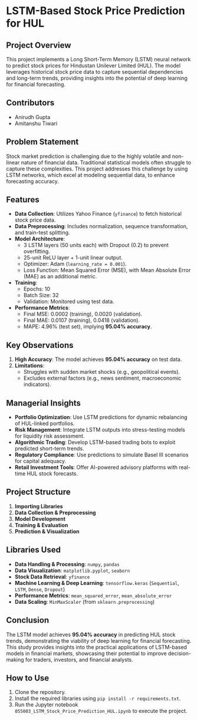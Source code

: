 # LSTM-Based Stock Price Prediction for HUL

## Project Overview
This project implements a Long Short-Term Memory (LSTM) neural network to predict stock prices for Hindustan Unilever Limited (HUL). The model leverages historical stock price data to capture sequential dependencies and long-term trends, providing insights into the potential of deep learning for financial forecasting.

## Contributors
- Anirudh Gupta
- Amitanshu Tiwari
  
## Problem Statement
Stock market prediction is challenging due to the highly volatile and non-linear nature of financial data. Traditional statistical models often struggle to capture these complexities. This project addresses this challenge by using LSTM networks, which excel at modeling sequential data, to enhance forecasting accuracy.

## Features
- **Data Collection**: Utilizes Yahoo Finance (`yfinance`) to fetch historical stock price data.
- **Data Preprocessing**: Includes normalization, sequence transformation, and train-test splitting.
- **Model Architecture**: 
  - 3 LSTM layers (50 units each) with Dropout (0.2) to prevent overfitting.
  - 25-unit ReLU layer + 1-unit linear output.
  - Optimizer: Adam (`learning_rate = 0.001`).
  - Loss Function: Mean Squared Error (MSE), with Mean Absolute Error (MAE) as an additional metric.
- **Training**: 
  - Epochs: 10
  - Batch Size: 32
  - Validation: Monitored using test data.
- **Performance Metrics**:
  - Final MSE: 0.0002 (training), 0.0020 (validation).
  - Final MAE: 0.0107 (training), 0.0418 (validation).
  - MAPE: 4.96% (test set), implying **95.04% accuracy**.

## Key Observations
1. **High Accuracy**: The model achieves **95.04% accuracy** on test data.
2. **Limitations**:
   - Struggles with sudden market shocks (e.g., geopolitical events).
   - Excludes external factors (e.g., news sentiment, macroeconomic indicators).

## Managerial Insights
- **Portfolio Optimization**: Use LSTM predictions for dynamic rebalancing of HUL-linked portfolios.
- **Risk Management**: Integrate LSTM outputs into stress-testing models for liquidity risk assessment.
- **Algorithmic Trading**: Develop LSTM-based trading bots to exploit predicted short-term trends.
- **Regulatory Compliance**: Use predictions to simulate Basel III scenarios for capital adequacy.
- **Retail Investment Tools**: Offer AI-powered advisory platforms with real-time HUL stock forecasts.

## Project Structure
1. **Importing Libraries**
2. **Data Collection & Preprocessing**
3. **Model Development**
4. **Training & Evaluation**
5. **Prediction & Visualization**

## Libraries Used
- **Data Handling & Processing**: `numpy`, `pandas`
- **Data Visualization**: `matplotlib.pyplot`, `seaborn`
- **Stock Data Retrieval**: `yfinance`
- **Machine Learning & Deep Learning**: `tensorflow.keras` (`Sequential`, `LSTM`, `Dense`, `Dropout`)
- **Performance Metrics**: `mean_squared_error`, `mean_absolute_error`
- **Data Scaling**: `MinMaxScaler` (from `sklearn.preprocessing`)

## Conclusion
The LSTM model achieves **95.04% accuracy** in predicting HUL stock trends, demonstrating the viability of deep learning for financial forecasting. This study provides insights into the practical applications of LSTM-based models in financial markets, showcasing their potential to improve decision-making for traders, investors, and financial analysts.

## How to Use
1. Clone the repository.
2. Install the required libraries using `pip install -r requirements.txt`.
3. Run the Jupyter notebook `055003_LSTM_Stock_Price_Prediction_HUL.ipynb` to execute the project.

